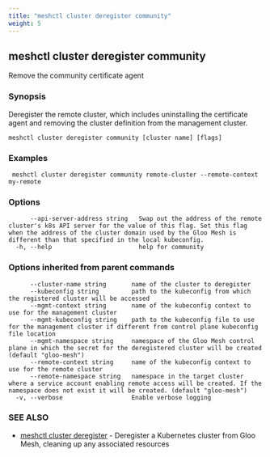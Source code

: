 ```yaml
---
title: "meshctl cluster deregister community"
weight: 5
---
```

## meshctl cluster deregister community

Remove the community certificate agent

### Synopsis

Deregister the remote cluster, which includes uninstalling the
certificate agent and removing the cluster definition from the management cluster.

```
meshctl cluster deregister community [cluster name] [flags]
```

### Examples

```
 meshctl cluster deregister community remote-cluster --remote-context my-remote
```

### Options

```
      --api-server-address string   Swap out the address of the remote cluster's k8s API server for the value of this flag. Set this flag when the address of the cluster domain used by the Gloo Mesh is different than that specified in the local kubeconfig.
  -h, --help                        help for community
```

### Options inherited from parent commands

```
      --cluster-name string       name of the cluster to deregister
      --kubeconfig string         path to the kubeconfig from which the registered cluster will be accessed
      --mgmt-context string       name of the kubeconfig context to use for the management cluster
      --mgmt-kubeconfig string    path to the kubeconfig file to use for the management cluster if different from control plane kubeconfig file location
      --mgmt-namespace string     namespace of the Gloo Mesh control plane in which the secret for the deregistered cluster will be created (default "gloo-mesh")
      --remote-context string     name of the kubeconfig context to use for the remote cluster
      --remote-namespace string   namespace in the target cluster where a service account enabling remote access will be created. If the namespace does not exist it will be created. (default "gloo-mesh")
  -v, --verbose                   Enable verbose logging
```

### SEE ALSO

* [meshctl cluster deregister](../meshctl_cluster_deregister)	 - Deregister a Kubernetes cluster from Gloo Mesh, cleaning up any associated resources

